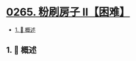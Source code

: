 # [0265. 粉刷房子 II【困难】](https://github.com/tnotesjs/TNotes.leetcode/tree/main/notes/0265.%20%E7%B2%89%E5%88%B7%E6%88%BF%E5%AD%90%20II%E3%80%90%E5%9B%B0%E9%9A%BE%E3%80%91)

<!-- region:toc -->

- [1. 📝 概述](#1--概述)

<!-- endregion:toc -->

## 1. 📝 概述
